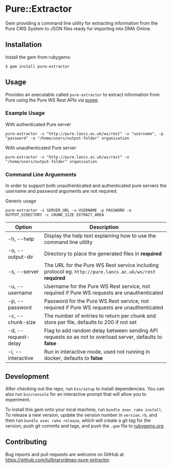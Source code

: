 # Pure::Extractor

Gem providing a command line utility for extracting information from the Pure CRIS System to JSON files ready for importing into DMA Online.

## Installation

Install the gem from rubygems:

    $ gem install pure-extractor

## Usage

Provides an executable called `pure-extractor` to extract information from Pure using the Pure WS Rest APIs via [puree](https://github.com/lulibrary/puree).

### Example Usage

With authenticated Pure server

```
pure-extractor -s "http://pure.lancs.ac.uk/ws/rest" -u "username", -p "password" -o "/home/users/output-folder" organisation
```

With unauthenticated Pure server

```
pure-extractor -s "http://pure.lancs.ac.uk/ws/rest" -o "/home/users/output-folder" organisation
```

### Command Line Arguements

In order to support both unauthenticated and authenticated pure servers the username and password arguments are not required.

Generic usage

```
pure-extractor -s SERVER_URL -u USERNAME -p PASSWORD -o OUTPUT_DIRECTORY -c CHUNK_SIZE EXTRACT_AREA
```

| Option | Description |
| --- | --- |
| -h, --help | Display the help text explaining how to use the command line utility |
| -o, --output-dir | Directory to place the generated files in **required** |
| -s, --server | The URL for the Pure WS Rest service including protocol eg. `http://pure.lancs.ac.uk/ws/rest` **required** |
| -u, --username | Username for the Pure WS Rest service, not required if Pure WS requests are unauthenticated |
| -p, --password | Password for the Pure WS Rest service, not required if Pure WS requests are unauthenticated |
| -c, --chunk-size | The number of entries to return per chunk and store per file, defaults to 200 if not set |
| -d, --request-delay | Flag to add random delay between sending API requests so as not to overload server, defaults to **false** |
| -i, --interactive | Run in interactive mode, used not running in docker, defaults to **false** |

## Development

After checking out the repo, run `bin/setup` to install dependencies. You can also run `bin/console` for an interactive prompt that will allow you to experiment.

To install this gem onto your local machine, run `bundle exec rake install`. To release a new version, update the version number in `version.rb`, and then run `bundle exec rake release`, which will create a git tag for the version, push git commits and tags, and push the `.gem` file to [rubygems.org](https://rubygems.org).

## Contributing

Bug reports and pull requests are welcome on GitHub at https://github.com/lulibrary/dmao-pure-extractor.

